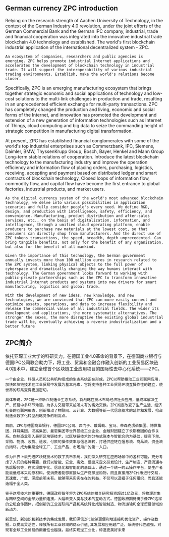 ## German currency ZPC introduction
Relying on the research strength of Aachen University of Technology, in the context of the German Industry 4.0 revolution, under the joint efforts of the German Commercial Bank and the German IPC company, industrial, trade and financial cooperation was integrated into the innovative industrial trade blockchain 4.0 technology and established. The world's first blockchain industrial application of the international decentralized system - ZPC.

    An ecosystem of companies, researchers and public agencies is emerging. ZPC helps promote industrial Internet applications and accelerates the development of blockchain technology in industrial trade. It will support the interoperability of various industrial trading environments. Establish, make the world's relations become closer.
Specifically, ZPC is an emerging manufacturing ecosystem that brings together strategic economic and social applications of technology and low-cost solutions to the multi-link challenges in production and trade, resulting in an unprecedented efficient exchange for multi-party transactions. ZPC has completely changed the production and living, economic and social forms of the Internet, and innovation has promoted the development and extension of a new generation of information technologies such as Internet of Things, cloud computing and big data to seize the commanding height of strategic competition in manufacturing digital transformation.

At present, ZPC has established financial conglomerates with some of the world's top industrial enterprises such as Commerzbank, IPC, Siemens, Daimler, BMW, ThyssenKrupp Group, Bosch, Bayer, Henkel and Mann Group Long-term stable relations of cooperation. Introduce the latest blockchain technology to the manufacturing industry and improve the operation efficiency and information flow of placing orders, purchasing, logistics, receiving, accepting and payment based on distributed ledger and smart contracts of blockchain technology, Closed loops of information flow, commodity flow, and capital flow have become the first entrance to global factories, industrial products, and market users.

    As the digital currency system of the world's most advanced blockchain technology, we delve into various possibilities in application scenarios and fully consider people's every need. We define R&D, design, and production with intelligence, safety, efficiency, and convenience. Manufacturing, product distribution and after-sales services, etc., on the basis of digitalization, information, and intelligence, through a unified cloud operating platform, enable producers to purchase raw materials at the lowest cost, so that consumers can directly shop from manufacturers. And the direct use of ZPC tokens transactions, the speed, breadth, depth unprecedented. Can bring tangible benefits, not only for the benefit of any organization, but also for the benefit of all mankind.

    Given the importance of this technology, the German government annually invests more than 100 million euros in research related to the ZPC system, linking physical objects to the full power of cyberspace and dramatically changing the way humans interact with technology. The German government looks forward to working with public-private partnerships such as the ZPC to transform innovative industrial Internet products and systems into new drivers for smart manufacturing, logistics and global trade.
    
    With the development of new ideas, new knowledge, and new technologies, we are convinced that ZPC can more easily connect and optimize assets, operations, and data to increase flexibility and release the commercial value of all industrial fields. The wider its development and applications, the more systematic alternatives. The stronger the sexes, the more disruptive the existing global industrial trade will be, eventually achieving a reverse industrialization and a better future

## ZPC简介
依托亚琛工业大学的科研实力，在德国工业4.0革命的背景下，在德国商业银行与德国IPC公司联合助力下，将工业、贸易和金融合作融入创新的工业贸易区块链4.0技术中，建立全球首个区块链工业应用项目的国际性去中心化系统——ZPC。

    一个由企业、科研人员和公共机构组成的生态系统正在形成，ZPC以帮助推动工业互联网应用，加快区块链技术在工业贸易中发展为基本元素，它将支持各种工业贸易环境互操作性的建立，使世界的联系变得更加密切。

    具体来说，ZPC是一种新兴制造业生态系统，将战略性技术布局经济社会应用，低成本解决生产、贸易中多环节难题，为多方交易带来前所未有的高效交换。ZPC彻底改变了生产生活、经济社会的互联网形态，创新推动了物联网、云计算、大数据等新一代信息技术的延伸和发展，抢占制造业数字化转型战略竞争的制高点。

    目前，ZPC与德国商业银行、德国IPC公司、西门子、戴姆勒、宝马、蒂森克虏伯集团、博世集团、拜耳集团、汉高集团、曼恩集团等世界顶级工业企业、金融财团建立了长期稳固的合作关系。向制造业引入最新区块链技术，以区块链技术的分布式账本与智能合约为基础，提高下单、采购、物流、收货、验收、付款的操作效率与信息流转，打通供应链在信息流、商品流、资金流的闭环，成为集聚全球工厂、工业产品、市场用户的第一入口。

    作为世界上最先进区块链技术的数字货币系统，我们深入研究在应用场景中的各种可能，充分考虑了人们的每种需要，我们以智能、安全、高效、便捷来定义研发设计、生产制造、产品流通与售后服务等，在实现数字化、信息化和智能化的基础上，通过一个统一的云操作平台，使生产者能最低成本采购原材料，使消费者能够直接从生产商那里购物，而且直接用ZPC代币进行交易，其速度、广度、深度前所未有。能够带来实实在在的利益，不仅可以造福于任何组织，而且还能造福于全人类。

    鉴于这项技术的重要性，德国政府每年将为ZPC系统的相关研究投资超过1亿欧元，将物理对象与网络空间的全部力量相连接，大幅改变人类与技术的互动方式。德国政府期待携手像ZPC这样的公私合作团体，把创新的工业互联网产品和系统转化成智能制造、物流运输和全球贸易领域的新动力。

    新思想、新知识和新技术的集成发展，我们深信ZPC能够更便利地连接和优化资产、操作及数据，以提高灵活性，释放所有工业领域的商业价值,其发展和应用越广泛，系统替代性越强，对现有全球工业贸易的颠覆性也越强，最终实现逆工业化，缔造更美好未来
